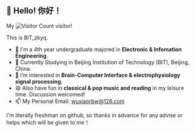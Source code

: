 ## 👋 Hello! 你好！

My ![Visitor Count](https://profile-counter.glitch.me/wuxiaorbw/count.svg) visitor!

This is BIT_zkyq.
- 💬 I'm a 4th year undergraduate majored in **Electronic & Infomation Engineering**.
- 👯 Currently Studying in Beijing Institution of Technology (BIT), Beijing, China.
- 👀 I’m interested in **Brain-Computer Interface & electrophysiology signal processing**.
- 😄 Also have fun in **classical & pop music and reading** in my leisure time. Discussion welcomed!
- 📫 My Personal Email: wuxiaorbw@126.com

I'm literally freshman on github, so thanks in advance for any advise or helps which will be given to me！
